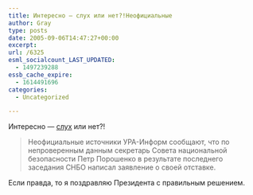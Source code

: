```yaml
---
title: Интересно — слух или нет?!Неофициальные
author: Gray
type: posts
date: 2005-09-06T14:47:27+00:00
excerpt:
url: /6325
esml_socialcount_LAST_UPDATED:
  - 1497239288
essb_cache_expire:
  - 1614491696
categories:
  - Uncategorized

---
```








Интересно &#8212; <a href="http://ura-inform.com/archive/?/2005/09/06/~/31791" target="_blank">слух</a> или нет?!

> Неофициальные источники УРА-Информ сообщают, что по непроверенным данным секретарь Совета национальной безопасности Петр Порошенко в результате последнего заседания СНБО написал заявление о своей отставке.

Если правда, то я поздравляю Президента с правильным решением.